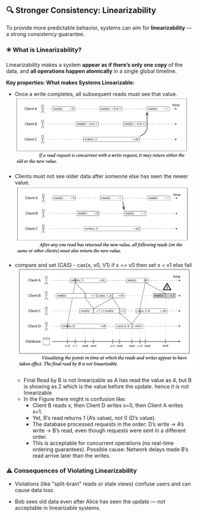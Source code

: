 <!--
author: "Avinash Gurugubelli",
title: "Linearizability in Distributed Systems",
description: "Understanding linearizability and its importance in distributed systems.",
tags: ["Distributed Systems", "Consistency", "Linearizability", "System Design"],
references: [{
    "title": "Designing Data-Intensive Applications",
    "author": "Martin Kleppmann",
    "link": ""
}]
-->

## 🔍 Stronger Consistency: Linearizability

To provide more predictable behavior, systems can aim for **linearizability** — a strong consistency guarantee.

### ✳️ What is Linearizability?

Linearizability makes a system **appear as if there’s only one copy** of the data, and **all operations happen atomically** in a single global timeline.

**Key properties: What makes Systems Linearizable:**

- Once a write completes, all subsequent reads must see that value.
  ![Linearizability](../images/linearisation-0.png)

- Clients must not see older data after someone else has seen the newer value.
    ![Linearizability](../images/linearizable-1.png)

- compare and set (CAS) - cas(x, v0, V1) if x == v0 then set x = v1 else fail
  ![Linearizability](../images/linearization-2.png)
  - Final Read by B is not linearizable as A has read the value as 4, but B is showing as 2 which is the value before the update. hence it is not linearizable
  - In the Figure there might is confusion like:
    - Client B reads x, then Client D writes x=0, then Client A writes x=1.
    - Yet, B’s read returns 1 (A’s value), not 0 (D’s value).
    - The database processed requests in the order: D’s write → A’s write → B’s read, even though requests were sent in a different order.
    - This is acceptable for concurrent operations (no real-time ordering guarantees).
    Possible cause: Network delays made B’s read arrive later than the writes.

### ⚠️ Consequences of Violating Linearizability
- Violations (like "split-brain" reads or stale views) confuse users and can cause data loss.

- Bob sees old data even after Alice has seen the update — not acceptable in linearizable systems.